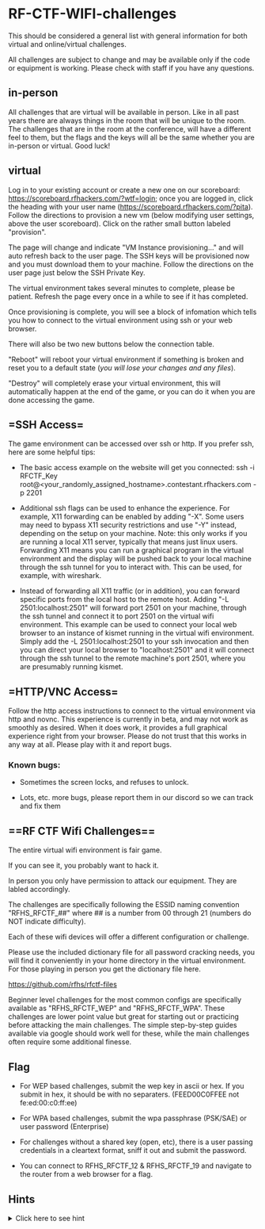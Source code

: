 # RF-CTF-WIFI-challenges


This should be considered a general list with general information for both virtual and online/virtual challenges.

All challenges are subject to change and may be available only if the code or equipment is working.
Please check with staff if you have any questions.

## in-person
All challenges that are virtual will be available in person.  Like in all past years there are always things in the room that will be unique to the room.  The challenges that are in the room at the conference, will have a different feel to them, but the flags and the keys will all be the same whether you are in-person or virtual.  Good luck!

## virtual

Log in to your existing account or create a new one on our scoreboard: https://scoreboard.rfhackers.com/?wtf=login; once you are logged in, click the heading with your user name (https://scoreboard.rfhackers.com/?pita). Follow the directions to provision a new vm (below modifying user settings, above the user scoreboard). Click on the rather small button labeled "provision".


The page will change and indicate "VM Instance provisioning..." and will auto refresh back to the user page.  The SSH keys will be provisioned now and you must download them to your machine.  Follow the directions on the user page just below the SSH Private Key.


The virtual environment takes several minutes to complete, please be patient.  Refresh the page every once in a while to see if it has completed.


Once provisioning is complete, you will see a block of infomation which tells you how to connect to the virtual environment using ssh or your web browser.


There will also be two new buttons below the connection table.

"Reboot" will reboot your virtual environment if something is broken and reset you to a default state (*you will lose your changes and any files*).

"Destroy" will completely erase your virtual environment, this will automatically happen at the end of the game, or you can do it when you are done accessing the game.

## =SSH Access=


The game environment can be accessed over ssh or http. If you prefer ssh, here are some helpful tips:

* The basic access example on the website will get you connected: ssh -i RFCTF_Key root@<your_randomly_assigned_hostname>.contestant.rfhackers.com -p 2201


* Additional ssh flags can be used to enhance the experience.  For example, X11 forwarding can be enabled by adding "-X".  Some users may need to bypass X11 security restrictions and use "-Y" instead, depending on the setup on your machine.  Note: this only works if you are running a local X11 server, typically that means just linux users.  Forwarding X11 means you can run a graphical program in the virtual environment and the display will be pushed back to your local machine through the ssh tunnel for you to interact with.  This can be used, for example, with wireshark.


* Instead of forwarding all X11 traffic (or in addition), you can forward specific ports from the local host to the remote host.  Adding "-L 2501:localhost:2501" will forward port 2501 on your machine, through the ssh tunnel and connect it to port 2501 on the virtual wifi environment.  This example can be used to connect your local web browser to an instance of kismet running in the virtual wifi environment.  Simply add the -L 2501:localhost:2501 to your ssh invocation and then you can direct your local browser to "localhost:2501" and it will connect through the ssh tunnel to the remote machine's port 2501, where you are presumably running kismet.


## =HTTP/VNC Access=


Follow the http access instructions to connect to the virtual environment via http and novnc.  This experience is currently in beta, and may not work as smoothly as desired.  When it does work, it provides a full graphical experience right from your browser.  Please do not trust that this works in any way at all.  Please play with it and report bugs.


### Known bugs:

* Sometimes the screen locks, and refuses to unlock.


* Lots, etc. more bugs, please report them in our discord so we can track and fix them

## ==RF CTF Wifi Challenges==


The entire virtual wifi environment is fair game.

If you can see it, you probably want to hack it.

In person you only have permission to attack our equipment.  They are labled accordingly.

The challenges are specifically following the ESSID naming convention "RFHS_RFCTF_##" where ## is a number from 00 through 21 (numbers do NOT indicate difficulty).


Each of these wifi devices will offer a different configuration or challenge.



Please use the included dictionary file for all password cracking needs, you will find it conveniently in your home directory in the virtual environment. For those playing in person you get the dictionary file here.

https://github.com/rfhs/rfctf-files


Beginner level challenges for the most common configs are specifically available as "RFHS_RFCTF_WEP" and "RFHS_RFCTF_WPA".  These challenges are lower point value but great for starting out or practicing before attacking the main challenges.  The simple step-by-step guides available via google should work well for these, while the main challenges often require some additional finesse.

## Flag


* For WEP based challenges, submit the wep key in ascii or hex.  If you submit in hex, it should be with no separaters. (FEED00C0FFEE not fe:ed:00:c0:ff:ee)


* For WPA based challenges, submit the wpa passphrase (PSK/SAE) or user password (Enterprise)


* For challenges without a shared key (open, etc), there is a user passing credentials in a cleartext format, sniff it out and submit the password.


* You can connect to RFHS_RFCTF_12 & RFHS_RFCTF_19 and navigate to the router from a web browser for a flag.

## Hints


<details>
  <summary>Click here to see hint</summary>


* Always be collecting.  You have multiple wifi cards, USE THEM.


* Ensure the tools you are using are modern.  The protocols we are using are modern, you need modern tools to see things correctly


* Kismet is your friend.  Aircrack-ng is a good acquaintance but not always a friend.


* There are devices for RFHS_RFCTF_00 through RFHS_RFCTF_21 *inclusive*, no numbers are missing.  Find it.


* If you get stuck, ask for help in discord.  It's always worth trying.


</details>
